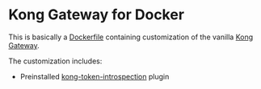 # Kong Gateway for Docker

This is basically a [Dockerfile](./Dockerfile) containing customization of the vanilla [Kong Gateway](https://hub.docker.com/r/kong).

The customization includes:

- Preinstalled [kong-token-introspection](https://github.com/exlinc/kong-token-introspection) plugin
